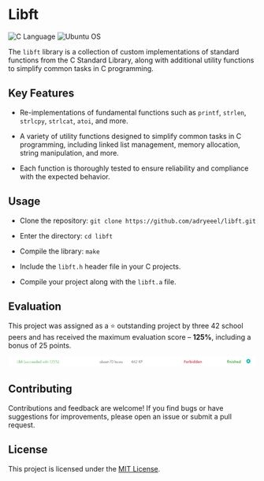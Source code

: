# Libft

![C Language](https://img.shields.io/badge/C-00599C?style=for-the-badge&logo=c&logoColor=white)
![Ubuntu OS](https://img.shields.io/badge/Ubuntu-E95420?style=for-the-badge&logo=ubuntu&logoColor=white)

The `libft` library is a collection of custom implementations of standard functions from the C Standard Library, along with additional utility functions to simplify common tasks in C programming.

## Key Features

- Re-implementations of fundamental functions such as `printf`, `strlen`, `strlcpy`, `strlcat`, `atoi`, and more.

- A variety of utility functions designed to simplify common tasks in C programming, including linked list management, memory allocation, string manipulation, and more.

- Each function is thoroughly tested to ensure reliability and compliance with the expected behavior.

## Usage

- Clone the repository: `git clone https://github.com/adryeeel/libft.git`

- Enter the directory: `cd libft`

- Compile the library: `make`

- Include the `libft.h` header file in your C projects.

- Compile your project along with the `libft.a` file.

## Evaluation

This project was assigned as a ⭐ outstanding project by three 42 school peers and has received the maximum evaluation score &ndash; **125%**, including a bonus of 25 points.

![Score 125%](README/evaluation-score.png)

## Contributing

Contributions and feedback are welcome! If you find bugs or have suggestions for improvements, please open an issue or submit a pull request.

## License

This project is licensed under the [MIT License](LICENSE).
